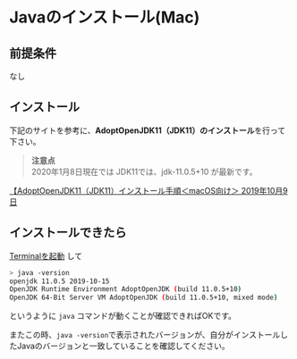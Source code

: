 # Javaのインストール(Mac)

## 前提条件

なし

## インストール

下記のサイトを参考に、**AdoptOpenJDK11（JDK11）のインストール**を行って下さい。

> **注意点**<br>
> 2020年1月8日現在では JDK11では、jdk-11.0.5+10 が最新です。

[【AdoptOpenJDK11（JDK11）インストール手順＜macOS向け＞
2019年10月9日](https://sukkiri.jp/technologies/processors/jdk/adoptopenjdk11-mac_install.html)

## インストールできたら

[Terminalを起動](tipsForMac.md#terminalの起動方法) して
```sh
> java -version
openjdk 11.0.5 2019-10-15
OpenJDK Runtime Environment AdoptOpenJDK (build 11.0.5+10)
OpenJDK 64-Bit Server VM AdoptOpenJDK (build 11.0.5+10, mixed mode)
```
というように `java` コマンドが動くことが確認できればOKです。

またこの時、`java -version`で表示されたバージョンが、自分がインストールしたJavaのバージョンと一致していることを確認してください。
